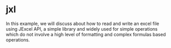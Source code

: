 # jxl

In this example, we will discuss about how to read and write an excel file using JExcel API, 
a simple library and widely used for simple operations which do not involve a high level of formatting and complex formulas based 
operations.
